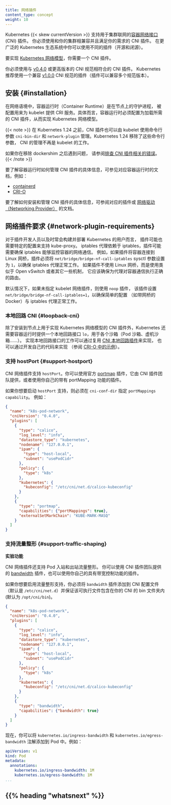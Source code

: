 ```yaml
---
title: 网络插件
content_type: concept
weight: 10
---
```



Kubernetes {{< skew currentVersion >}} 支持用于集群联网的[容器网络接口](https://github.com/containernetworking/cni) (CNI) 插件。
你必须使用和你的集群相兼容并且满足你的需求的 CNI 插件。
在更广泛的 Kubernetes 生态系统中你可以使用不同的插件（开源和闭源）。

要实现 [Kubernetes 网络模型](/zh-cn/docs/concepts/services-networking/#the-kubernetes-network-model)，你需要一个 CNI 插件。

你必须使用与 [v0.4.0](https://github.com/containernetworking/cni/blob/spec-v0.4.0/SPEC.md)
或更高版本的 CNI 规范相符合的 CNI 插件。
Kubernetes 推荐使用一个兼容 [v1.0.0](https://github.com/containernetworking/cni/blob/spec-v1.0.0/SPEC.md)
CNI 规范的插件（插件可以兼容多个规范版本）。


## 安装   {#installation}

在网络语境中，容器运行时（Container Runtime）是在节点上的守护进程，
被配置用来为 kubelet 提供 CRI 服务。具体而言，容器运行时必须配置为加载所需的
CNI 插件，从而实现 Kubernetes 网络模型。

{{< note >}}
在 Kubernetes 1.24 之前，CNI 插件也可以由 kubelet 使用命令行参数 `cni-bin-dir`
和 `network-plugin` 管理。Kubernetes 1.24 移除了这些命令行参数，
CNI 的管理不再是 kubelet 的工作。

如果你在移除 dockershim 之后遇到问题，
请参阅[排查 CNI 插件相关的错误](/zh-cn/docs/tasks/administer-cluster/migrating-from-dockershim/troubleshooting-cni-plugin-related-errors/)。
{{< /note >}}

要了解容器运行时如何管理 CNI 插件的具体信息，可参见对应容器运行时的文档，例如：

- [containerd](https://github.com/containerd/containerd/blob/main/script/setup/install-cni)
- [CRI-O](https://github.com/cri-o/cri-o/blob/main/contrib/cni/README.md)

要了解如何安装和管理 CNI 插件的具体信息，可参阅对应的插件或
[网络驱动（Networking Provider）](/zh-cn/docs/concepts/cluster-administration/networking/#how-to-implement-the-kubernetes-networking-model)
的文档。

## 网络插件要求   {#network-plugin-requirements}

对于插件开发人员以及时常会构建并部署 Kubernetes 的用户而言，
插件可能也需要特定的配置来支持 kube-proxy。
iptables 代理依赖于 iptables，插件可能需要确保 iptables 能够监控容器的网络通信。
例如，如果插件将容器连接到 Linux 网桥，插件必须将 `net/bridge/bridge-nf-call-iptables`
sysctl 参数设置为 `1`，以确保 iptables 代理正常工作。
如果插件不使用 Linux 网桥，而是使用类似于 Open vSwitch 或者其它一些机制，
它应该确保为代理对容器通信执行正确的路由。

默认情况下，如果未指定 kubelet 网络插件，则使用 `noop` 插件，
该插件设置 `net/bridge/bridge-nf-call-iptables=1`，以确保简单的配置
（如带网桥的 Docker）与 iptables 代理正常工作。

### 本地回路 CNI   {#loopback-cni}

除了安装到节点上用于实现 Kubernetes 网络模型的 CNI 插件外，Kubernetes
还需要容器运行时提供一个本地回路接口 `lo`，用于各个沙箱（Pod 沙箱、虚机沙箱……）。
实现本地回路接口的工作可以通过复用
[CNI 本地回路插件](https://github.com/containernetworking/plugins/blob/master/plugins/main/loopback/loopback.go)来实现，
也可以通过开发自己的代码来实现
（参阅 [CRI-O 中的示例](https://github.com/cri-o/ocicni/blob/release-1.24/pkg/ocicni/util_linux.go#L91)）。

### 支持 hostPort   {#support-hostport}

CNI 网络插件支持 `hostPort`。你可以使用官方
[portmap](https://github.com/containernetworking/plugins/tree/master/plugins/meta/portmap)
插件，它由 CNI 插件团队提供，或者使用你自己的带有 portMapping 功能的插件。

如果你想要启动 `hostPort` 支持，则必须在 `cni-conf-dir` 指定 `portMappings capability`。
例如：

```json
{
  "name": "k8s-pod-network",
  "cniVersion": "0.4.0",
  "plugins": [
    {
      "type": "calico",
      "log_level": "info",
      "datastore_type": "kubernetes",
      "nodename": "127.0.0.1",
      "ipam": {
        "type": "host-local",
        "subnet": "usePodCidr"
      },
      "policy": {
        "type": "k8s"
      },
      "kubernetes": {
        "kubeconfig": "/etc/cni/net.d/calico-kubeconfig"
      }
    },
    {
      "type": "portmap",
      "capabilities": {"portMappings": true},
      "externalSetMarkChain": "KUBE-MARK-MASQ"
    }
  ]
}
```

### 支持流量整形   {#support-traffic-shaping}

**实验功能**

CNI 网络插件还支持 Pod 入站和出站流量整形。
你可以使用 CNI 插件团队提供的
[bandwidth](https://github.com/containernetworking/plugins/tree/master/plugins/meta/bandwidth)
插件，也可以使用你自己的具有带宽控制功能的插件。

如果你想要启用流量整形支持，你必须将 `bandwidth` 插件添加到 CNI 配置文件
（默认是 `/etc/cni/net.d`）并保证该可执行文件包含在你的 CNI 的 bin
文件夹内 (默认为 `/opt/cni/bin`)。

```json
{
  "name": "k8s-pod-network",
  "cniVersion": "0.4.0",
  "plugins": [
    {
      "type": "calico",
      "log_level": "info",
      "datastore_type": "kubernetes",
      "nodename": "127.0.0.1",
      "ipam": {
        "type": "host-local",
        "subnet": "usePodCidr"
      },
      "policy": {
        "type": "k8s"
      },
      "kubernetes": {
        "kubeconfig": "/etc/cni/net.d/calico-kubeconfig"
      }
    },
    {
      "type": "bandwidth",
      "capabilities": {"bandwidth": true}
    }
  ]
}
```

现在，你可以将 `kubernetes.io/ingress-bandwidth` 和 `kubernetes.io/egress-bandwidth`
注解添加到 Pod 中。例如：

```yaml
apiVersion: v1
kind: Pod
metadata:
  annotations:
    kubernetes.io/ingress-bandwidth: 1M
    kubernetes.io/egress-bandwidth: 1M
...
```

## {{% heading "whatsnext" %}}
